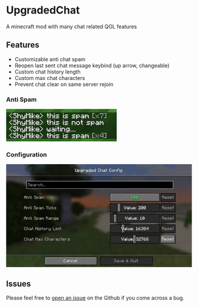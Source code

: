 # UpgradedChat

A minecraft mod with many chat related QOL features

## Features
- Customizable anti chat spam
- Reopen last sent chat message keybind (up arrow, changeable)
- Custom chat history length
- Custom max chat characters
- Prevent chat clear on same server rejoin

### Anti Spam

![Anti Spam Image](https://raw.githubusercontent.com/ImShyMike/UpgradedChat/refs/heads/main/assets/antispam.png)

### Configuration

![Configuration Image](https://raw.githubusercontent.com/ImShyMike/UpgradedChat/refs/heads/main/assets/configuration.png)

## Issues

Please feel free to [open an issue](https://github.com/ImShyMike/UpgradedChat/issues/new) on the Github if you come across a bug.
